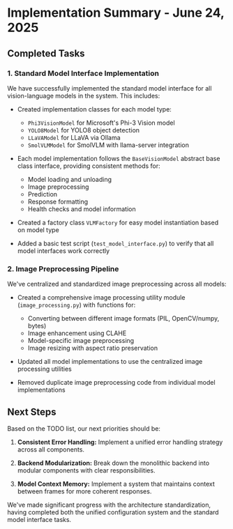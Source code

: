 # Implementation Summary - June 24, 2025

## Completed Tasks

### 1. Standard Model Interface Implementation
We have successfully implemented the standard model interface for all vision-language models in the system. This includes:

- Created implementation classes for each model type:
  - `Phi3VisionModel` for Microsoft's Phi-3 Vision model
  - `YOLO8Model` for YOLO8 object detection
  - `LLaVAModel` for LLaVA via Ollama
  - `SmolVLMModel` for SmolVLM with llama-server integration

- Each model implementation follows the `BaseVisionModel` abstract base class interface, providing consistent methods for:
  - Model loading and unloading
  - Image preprocessing
  - Prediction
  - Response formatting
  - Health checks and model information

- Created a factory class `VLMFactory` for easy model instantiation based on model type

- Added a basic test script (`test_model_interface.py`) to verify that all model interfaces work correctly

### 2. Image Preprocessing Pipeline

We've centralized and standardized image preprocessing across all models:

- Created a comprehensive image processing utility module (`image_processing.py`) with functions for:
  - Converting between different image formats (PIL, OpenCV/numpy, bytes)
  - Image enhancement using CLAHE
  - Model-specific image preprocessing
  - Image resizing with aspect ratio preservation

- Updated all model implementations to use the centralized image processing utilities

- Removed duplicate image preprocessing code from individual model implementations

## Next Steps

Based on the TODO list, our next priorities should be:

1. **Consistent Error Handling:** Implement a unified error handling strategy across all components.

2. **Backend Modularization:** Break down the monolithic backend into modular components with clear responsibilities.

3. **Model Context Memory:** Implement a system that maintains context between frames for more coherent responses.

We've made significant progress with the architecture standardization, having completed both the unified configuration system and the standard model interface tasks.
